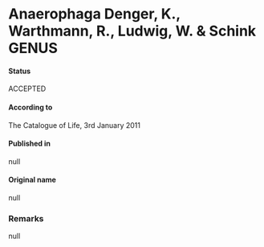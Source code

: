 # Anaerophaga Denger, K., Warthmann, R., Ludwig, W. & Schink GENUS

#### Status
ACCEPTED

#### According to
The Catalogue of Life, 3rd January 2011

#### Published in
null

#### Original name
null

### Remarks
null